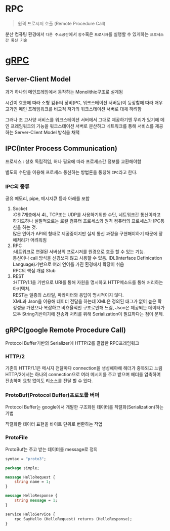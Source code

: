 # RPC
> 원격 프로시저 호출 (Remote Procedure Call)

분산 컴퓨팅 환경에서 `다른 주소공간`에서 `함수`혹은 `프로시저`를 실행할 수 있게하는 `프로세스간 통신 기술`<br>


# [gRPC](https://medium.com/naver-cloud-platform/nbp-%EA%B8%B0%EC%88%A0-%EA%B2%BD%ED%97%98-%EC%8B%9C%EB%8C%80%EC%9D%98-%ED%9D%90%EB%A6%84-grpc-%EA%B9%8A%EA%B2%8C-%ED%8C%8C%EA%B3%A0%EB%93%A4%EA%B8%B0-1-39e97cb3460)
## Server-Client Model
과거 하나의 메인프레임에서 동작하는 Monolithic구조로 설계됨

시간이 흐름에 따라 소형 컴퓨터 장비(PC, 워크스테이션 서버등)이 등장함에 따라 매우 고가인 메인 프레임워크를 비교적 저가의 워크스테이션 서버로 대체 하려함

그러나 초 고사양 서비스를 워크스테이션 서버에서 그대로 제공하기엔 무리가 있기에 메인 프레임워크의 기능을 워크스테이션 서버로 분산하고 네트워크를 통해 서비스를 제공하는 Server-Client Model 방식을 채택

## IPC(Inter Process Communication)
프로세스 : 상호 독립적임, 허나 필요에 따라 프로세스간 정보를 교환해야함

별도의 수단을 이용해 프로세스 통신하는 방법론을 통칭해 `IPC`라고 한다.
### IPC의 종류
공유 메모리, pipe, 메시지큐 등과 아래를 포함
1. Socket<br> :OSI7계층에서 4L, TCP또는 UDP를 사용하기위한 수단, 네트워크간 통신이라고 하기도하나 실질적으로는 로컬 컴퓨터 프로세스와 원격 컴퓨터의 프로세스가 IPC통신을 하는 것.<br> 많은 언어가 API의 형태로 제공중이지만 실제 통신 과정을 구현해야하기 때문에 장애처리가 어려워짐
2. RPC<br> :네트워크로 연결된 서버상의 프로시저를 원경으로 호출 할 수 있는 기능.<br>통신이나 call 방식을 신경쓰지 않고 사용할 수 있음. IDL(Interface Definication Language)기반으로 여러 언어를 가진 환경에서 확장이 쉬움<br>RPC의 핵심 개념 Stub
3. REST<br> :HTTP/1.1을 기반으로 URI를 통해 자원을 명시하고 HTTP메소드를 통해 처리하는 아키텍처.<br>REST는 일종의 스타일, 파라미터와 응답이 명시적이지 않다.<br>XML과 Json을 이용해 데이터 전달을 하는데 XML은 정의된 태그가 없어 높은 확정성을 가졌으나 복잡하고 비효율적인 구조로인해 느림, Json은 제공되는 데이터가 모두 String기반이기에 전송과 처리를 위해 Serialization이 필요하다는 점이 문제.
## gRPC(google Remote Procedure Call)
Protocol Buffer기반의 Serializer에  HTTP/2를 결합한 RPC프레임워크
### HTTP/2
기존의 HTTP/1.1은 메시지 전달마다 connection을 생성해야해 헤더가 중복되고 느림<br>HTTP/2에서는 하나의 connection으로 여러 메시지를 주고 받으며 헤더를 압축하여 전송하며 요청 없이도 리소스를 전달 할 수 있다.
### ProtoBuf(Protocol Buffer)프로토콜 버퍼
Protocol Buffer는 google에서 개발한 구조화된 데이터를 직렬화(Serialization)하는 기법

직렬화란 데이터 표현을 바이트 단위로 변환하는 작업

### ProtoFile
ProtoBuf는 주고 받는 데이터를 message로 정의
```proto
syntax = "proto3";

package simple;

message HelloRequest {
    string name = 1;
}

message HelloResponse {
    string message = 1;
}

service HelloService {
    rpc SayHello (HelloRequest) returns (HelloResponse);
}

```